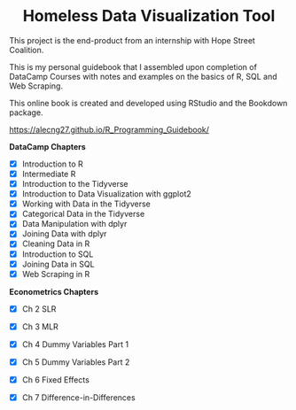 



<br />
<p align="center">
  <h1 align="center">Homeless Data Visualization Tool</h1>
  </p>
  
  <p>
    This project is the end-product from an internship with Hope Street Coalition.  
  </p>







This is my personal guidebook that I assembled upon completion of DataCamp Courses with notes and examples on the basics of R, SQL and Web Scraping.

This online book is created and developed using RStudio and the Bookdown package.

https://alecng27.github.io/R_Programming_Guidebook/


**DataCamp Chapters**

- [x] Introduction to R 
- [x] Intermediate R 
- [x] Introduction to the Tidyverse
- [x] Introduction to Data Visualization with ggplot2
- [x] Working with Data in the Tidyverse 
- [x] Categorical Data in the Tidyverse 
- [x] Data Manipulation with dplyr 
- [x] Joining Data with dplyr 
- [x] Cleaning Data in R 
- [x] Introduction to SQL 
- [x] Joining Data in SQL 
- [x] Web Scraping in R 

**Econometrics Chapters**

- [x] Ch 2 SLR 
- [x] Ch 3 MLR 
- [x] Ch 4 Dummy Variables Part 1 
- [x] Ch 5 Dummy Variables Part 2 
- [x] Ch 6 Fixed Effects 
- [x] Ch 7 Difference-in-Differences 

